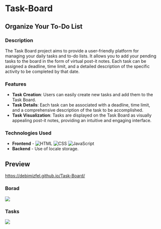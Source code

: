 # Task-Board

## Organize Your To-Do List

### Description

The Task Board project aims to provide a user-friendly platform for managing your daily tasks and to-do lists. It allows you to add your pending tasks to the board in the form of virtual post-it notes. Each task can be assigned a deadline, time limit, and a detailed description of the specific activity to be completed by that date.

### Features

- **Task Creation**: Users can easily create new tasks and add them to the Task Board.
- **Task Details**: Each task can be associated with a deadline, time limit, and a comprehensive description of the task to be accomplished.
- **Task Visualization**: Tasks are displayed on the Task Board as visually appealing post-it notes, providing an intuitive and engaging interface.

### Technologies Used

- **Frontend** - ![HTML](https://raster.shields.io/badge/HTML5-E34F26?logo=html5&logoColor=white&style=flat)
 ![CSS](https://raster.shields.io/badge/CSS3-1572B6?logo=css3&logoColor=white&style=flat)
 ![JavaScript](https://raster.shields.io/badge/JavaScript-F7DF1E?logo=javascript&logoColor=black&style=flat)
 - **Backend** - Use of locale storage.

## Preview
https://debimizfel.github.io/Task-Board/
### Borad
![](https://imgur.com/8AFaqh0.png)
### Tasks
![](https://imgur.com/l8oAc9c.png)
